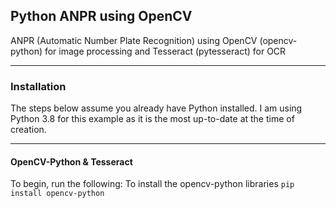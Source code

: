## Python ANPR using OpenCV

ANPR (Automatic Number Plate Recognition) using OpenCV (opencv-python) for image processing and Tesseract (pytesseract) for OCR
***
### Installation

The steps below assume you already have Python installed. I am using Python 3.8 for this example as it is the most up-to-date at the time of creation.
***
#### OpenCV-Python & Tesseract

To begin, run the following:
To install the opencv-python libraries
`pip install opencv-python`
